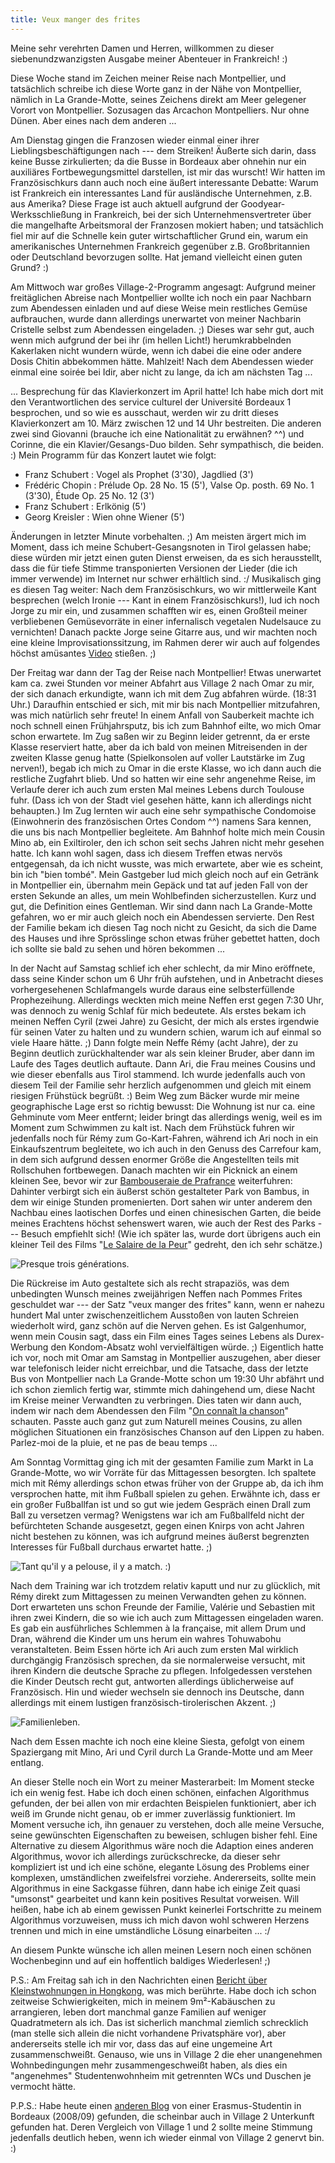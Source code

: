 ```yaml
---
title: Veux manger des frites
---
```


Meine sehr verehrten Damen und Herren, willkommen zu dieser siebenundzwanzigsten Ausgabe meiner Abenteuer in Frankreich! :)

Diese Woche stand im Zeichen meiner Reise nach Montpellier, und tatsächlich schreibe ich diese Worte ganz in der Nähe von Montpellier, nämlich in La Grande-Motte, seines Zeichens direkt am Meer gelegener Vorort von Montpellier. Sozusagen das Arcachon Montpelliers. Nur ohne Dünen. Aber eines nach dem anderen ...

Am Dienstag gingen die Franzosen wieder einmal einer ihrer Lieblingsbeschäftigungen nach --- dem Streiken! Äußerte sich darin, dass keine Busse zirkulierten; da die Busse in Bordeaux aber ohnehin nur ein auxiliäres Fortbewegungsmittel darstellen, ist mir das wurscht!
Wir hatten im Französischkurs dann auch noch eine äußert interessante Debatte: Warum ist Frankreich ein interessantes Land für ausländische Unternehmen, z.B. aus Amerika? Diese Frage ist auch aktuell aufgrund der Goodyear-Werksschließung in Frankreich, bei der sich Unternehmensvertreter über die mangelhafte Arbeitsmoral der Franzosen mokiert haben; und tatsächlich fiel mir auf die Schnelle kein guter wirtschaftlicher Grund ein, warum ein amerikanisches Unternehmen Frankreich gegenüber z.B. Großbritannien oder Deutschland bevorzugen sollte. Hat jemand vielleicht einen guten Grund? :)

Am Mittwoch war großes Village-2-Programm angesagt: Aufgrund meiner freitäglichen Abreise nach Montpellier wollte ich noch ein paar Nachbarn zum Abendessen einladen und auf diese Weise mein restliches Gemüse aufbrauchen, wurde dann allerdings unerwartet von meiner Nachbarin Cristelle selbst zum Abendessen eingeladen. ;) Dieses war sehr gut, auch wenn mich aufgrund der bei ihr (im hellen Licht!) herumkrabbelnden Kakerlaken nicht wundern würde, wenn ich dabei die eine oder andere Dosis Chitin abbekommen hätte. Mahlzeit!
Nach dem Abendessen wieder einmal eine soirée bei Idir, aber nicht zu lange, da ich am nächsten Tag ...

... Besprechung für das Klavierkonzert im April hatte! Ich habe mich dort mit den Verantwortlichen des service culturel der Université Bordeaux 1 besprochen, und so wie es ausschaut, werden wir zu dritt dieses Klavierkonzert am 10. März zwischen 12 und 14 Uhr bestreiten. Die anderen zwei sind Giovanni (brauche ich eine Nationalität zu erwähnen? ^^) und Corinne, die ein Klavier/Gesangs-Duo bilden. Sehr sympathisch, die beiden. :)
Mein Programm für das Konzert lautet wie folgt:


* Franz Schubert : Vogel als Prophet (3'30), Jagdlied (3')
* Frédéric Chopin : Prélude Op. 28 No. 15 (5'), Valse Op. posth. 69 No. 1 (3'30), Étude Op. 25 No. 12 (3')
* Franz Schubert : Erlkönig (5')
* Georg Kreisler : Wien ohne Wiener (5')


Änderungen in letzter Minute vorbehalten. ;) Am meisten ärgert mich im Moment, dass ich meine Schubert-Gesangsnoten in Tirol gelassen habe; diese würden mir jetzt einen guten Dienst erweisen, da es sich herausstellt, dass die für tiefe Stimme transponierten Versionen der Lieder (die ich immer verwende) im Internet nur schwer erhältlich sind. :/
Musikalisch ging es diesen Tag weiter: Nach dem Französischkurs, wo wir mittlerweile Kant besprechen (welch Ironie --- Kant in einem Französischkurs!), lud ich noch Jorge zu mir ein, und zusammen schafften wir es, einen Großteil meiner verbliebenen Gemüsevorräte in einer infernalisch vegetalen Nudelsauce zu vernichten! Danach packte Jorge seine Gitarre aus, und wir machten noch eine kleine Improvisationssitzung, im Rahmen derer wir auch auf folgendes höchst amüsantes [Video](https://www.youtube.com/watch?v=VurhzANQ_B0) stießen. ;)

Der Freitag war dann der Tag der Reise nach Montpellier! Etwas unerwartet kam ca. zwei Stunden vor meiner Abfahrt aus Village 2 nach Omar zu mir, der sich danach erkundigte, wann ich mit dem Zug abfahren würde. (18:31 Uhr.) Daraufhin entschied er sich, mit mir bis nach Montpellier mitzufahren, was mich natürlich sehr freute! In einem Anfall von Sauberkeit machte ich noch schnell einen Frühjahrsputz, bis ich zum Bahnhof eilte, wo mich Omar schon erwartete. Im Zug saßen wir zu Beginn leider getrennt, da er erste Klasse reserviert hatte, aber da ich bald von meinen Mitreisenden in der zweiten Klasse genug hatte (Spielkonsolen auf voller Lautstärke im Zug nerven!), begab ich mich zu Omar in die erste Klasse, wo ich dann auch die restliche Zugfahrt blieb. Und so hatten wir eine sehr angenehme Reise, im Verlaufe derer ich auch zum ersten Mal meines Lebens durch Toulouse fuhr. (Dass ich von der Stadt viel gesehen hätte, kann ich allerdings nicht behaupten.) Im Zug lernten wir auch eine sehr sympathische Condomoise (Einwohnerin des französischen Ortes Condom ^^) namens Sara kennen, die uns bis nach Montpellier begleitete.
Am Bahnhof holte mich mein Cousin Mino ab, ein Exiltiroler, den ich schon seit sechs Jahren nicht mehr gesehen hatte. Ich kann wohl sagen, dass ich diesem Treffen etwas nervös entgegensah, da ich nicht wusste, was mich erwartete, aber wie es scheint, bin ich "bien tombé". Mein Gastgeber lud mich gleich noch auf ein Getränk in Montpellier ein, übernahm mein Gepäck und tat auf jeden Fall von der ersten Sekunde an alles, um mein Wohlbefinden sicherzustellen. Kurz und gut, die Definition eines Gentleman. Wir sind dann nach La Grande-Motte gefahren, wo er mir auch gleich noch ein Abendessen servierte. Den Rest der Familie bekam ich diesen Tag noch nicht zu Gesicht, da sich die Dame des Hauses und ihre Sprösslinge schon etwas früher gebettet hatten, doch ich sollte sie bald zu sehen und hören bekommen ...

In der Nacht auf Samstag schlief ich eher schlecht, da mir Mino eröffnete, dass seine Kinder schon um 6 Uhr früh aufstehen, und in Anbetracht dieses vorhergesehenen Schlafmangels wurde daraus eine selbsterfüllende Prophezeihung. Allerdings weckten mich meine Neffen erst gegen 7:30 Uhr, was dennoch zu wenig Schlaf für mich bedeutete. Als erstes bekam ich meinen Neffen Cyril (zwei Jahre) zu Gesicht, der mich als erstes irgendwie für seinen Vater zu halten und zu wundern schien, warum ich auf einmal so viele Haare hätte. ;) Dann folgte mein Neffe Rémy (acht Jahre), der zu Beginn deutlich zurückhaltender war als sein kleiner Bruder, aber dann im Laufe des Tages deutlich auftaute. Dann Ari, die Frau meines Cousins und wie dieser ebenfalls aus Tirol stammend.
Ich wurde jedenfalls auch von diesem Teil der Familie sehr herzlich aufgenommen und gleich mit einem riesigen Frühstück begrüßt. :) Beim Weg zum Bäcker wurde mir meine geographische Lage erst so richtig bewusst: Die Wohnung ist nur ca. eine Gehminute vom Meer entfernt; leider bringt das allerdings wenig, weil es im Moment zum Schwimmen zu kalt ist. Nach dem Frühstück fuhren wir jedenfalls noch für Rémy zum Go-Kart-Fahren, während ich Ari noch in ein Einkaufszentrum begleitete, wo ich auch in den Genuss des Carrefour kam, in dem sich aufgrund dessen enormer Größe die Angestellten teils mit Rollschuhen fortbewegen.
Danach machten wir ein Picknick an einem kleinen See, bevor wir zur [Bambouseraie de Prafrance](http://fr.wikipedia.org/wiki/Bambouseraie_de_Prafrance) weiterfuhren: Dahinter verbirgt sich ein äußerst schön gestalteter Park von Bambus, in dem wir einige Stunden promenierten. Dort sahen wir unter anderem den Nachbau eines laotischen Dorfes und einen chinesischen Garten, die beide meines Erachtens höchst sehenswert waren, wie auch der Rest des Parks --- Besuch empfiehlt sich! (Wie ich später las, wurde dort übrigens auch ein kleiner Teil des Films "[Le Salaire de la Peur](http://fr.wikipedia.org/wiki/Le_Salaire_de_la_peur)" gedreht, den ich sehr schätze.)

![Presque trois générations.]($media$/P1050231.jpg)

Die Rückreise im Auto gestaltete sich als recht strapaziös, was dem unbedingten Wunsch meines zweijährigen Neffen nach Pommes Frites geschuldet war --- der Satz "veux manger des frites" kann, wenn er nahezu hundert Mal unter zwischenzeitlichem Ausstoßen von lauten Schreien wiederholt wird, ganz schön auf die Nerven gehen. Es ist Galgenhumor, wenn mein Cousin sagt, dass ein Film eines Tages seines Lebens als Durex-Werbung den Kondom-Absatz wohl vervielfältigen würde. ;)
Eigentlich hatte ich vor, noch mit Omar am Samstag in Montpellier auszugehen, aber dieser war telefonisch leider nicht erreichbar, und die Tatsache, dass der letzte Bus von Montpellier nach La Grande-Motte schon um 19:30 Uhr abfährt und ich schon ziemlich fertig war, stimmte mich dahingehend um, diese Nacht im Kreise meiner Verwandten zu verbringen. Dies taten wir dann auch, indem wir nach dem Abendessen den Film "[On connaît la chanson](http://fr.wikipedia.org/wiki/On_conna%C3%AEt_la_chanson)" schauten. Passte auch ganz gut zum Naturell meines Cousins, zu allen möglichen Situationen ein französisches Chanson auf den Lippen zu haben. Parlez-moi de la pluie, et ne pas de beau temps ...

Am Sonntag Vormittag ging ich mit der gesamten Familie zum Markt in La Grande-Motte, wo wir Vorräte für das Mittagessen besorgten. Ich spaltete mich mit Rémy allerdings schon etwas früher von der Gruppe ab, da ich ihm versprochen hatte, mit ihm Fußball spielen zu gehen. Erwähnte ich, dass er ein großer Fußballfan ist und so gut wie jedem Gespräch einen Drall zum Ball zu versetzen vermag? Wenigstens war ich am Fußballfeld nicht der befürchteten Schande ausgesetzt, gegen einen Knirps von acht Jahren nicht bestehen zu können, was ich aufgrund meines äußerst begrenzten Interesses für Fußball durchaus erwartet hatte. ;)

![Tant qu'il y a pelouse, il y a match. :)]($media$/Photo2811.jpg)

Nach dem Training war ich trotzdem relativ kaputt und nur zu glücklich, mit Rémy direkt zum Mittagessen zu meinen Verwandten gehen zu können. Dort erwarteten uns schon Freunde der Familie, Valérie und Sebastien mit ihren zwei Kindern, die so wie ich auch zum Mittagessen eingeladen waren. Es gab ein ausführliches Schlemmen à la française, mit allem Drum und Dran, während die Kinder um uns herum ein wahres Tohuwabohu veranstalteten. Beim Essen hörte ich Ari auch zum ersten Mal wirklich durchgängig Französisch sprechen, da sie normalerweise versucht, mit ihren Kindern die deutsche Sprache zu pflegen. Infolgedessen verstehen die Kinder Deutsch recht gut, antworten allerdings üblicherweise auf Französisch. Hin und wieder wechseln sie dennoch ins Deutsche, dann allerdings mit einem lustigen französisch-tirolerischen Akzent. ;)

![Familienleben.]($media$/Photo2822.jpg)

Nach dem Essen machte ich noch eine kleine Siesta, gefolgt von einem Spaziergang mit Mino, Ari und Cyril durch La Grande-Motte und am Meer entlang.

An dieser Stelle noch ein Wort zu meiner Masterarbeit: Im Moment stecke ich ein wenig fest. Habe ich doch einen schönen, einfachen Algorithmus gefunden, der bei allen von mir erdachten Beispielen funktioniert, aber ich weiß im Grunde nicht genau, ob er immer zuverlässig funktioniert. Im Moment versuche ich, ihn genauer zu verstehen, doch alle meine Versuche, seine gewünschten Eigenschaften zu beweisen, schlugen bisher fehl.
Eine Alternative zu diesem Algorithmus wäre noch die Adaption eines anderen Algorithmus, wovor ich allerdings zurückschrecke, da dieser sehr kompliziert ist und ich eine schöne, elegante Lösung des Problems einer komplexen, umständlichen zweifelsfrei vorziehe. Andererseits, sollte mein Algorithmus in eine Sackgasse führen, dann habe ich einige Zeit quasi "umsonst" gearbeitet und kann kein positives Resultat vorweisen. Will heißen, habe ich ab einem gewissen Punkt keinerlei Fortschritte zu meinem Algorithmus vorzuweisen, muss ich mich davon wohl schweren Herzens trennen und mich in eine umständliche Lösung einarbeiten ... :/

An diesem Punkte wünsche ich allen meinen Lesern noch einen schönen Wochenbeginn und auf ein hoffentlich baldiges Wiederlesen! ;)

P.S.: Am Freitag sah ich in den Nachrichten einen [Bericht über Kleinstwohnungen in Hongkong](http://orf.at/stories/2168084/2168083/), was mich berührte. Habe doch ich schon zeitweise Schwierigkeiten, mich in meinem 9m²-Kabäuschen zu arrangieren, leben dort manchmal ganze Familien auf weniger Quadratmetern als ich. Das ist sicherlich manchmal ziemlich schrecklich (man stelle sich allein die nicht vorhandene Privatsphäre vor), aber andererseits stelle ich mir vor, dass das auf eine ungemeine Art zusammenschweißt. Genauso, wie uns in Village 2 die eher unangenehmen Wohnbedingungen mehr zusammengeschweißt haben, als dies ein "angenehmes" Studentenwohnheim mit getrennten WCs und Duschen je vermocht hätte.

P.P.S.: Habe heute einen [anderen Blog](http://lacramioararadu.unblog.fr/) von einer Erasmus-Studentin in Bordeaux (2008/09) gefunden, die scheinbar auch in Village 2 Unterkunft gefunden hat. Deren Vergleich von Village 1 und 2 sollte meine Stimmung jedenfalls deutlich heben, wenn ich wieder einmal von Village 2 genervt bin. :)
